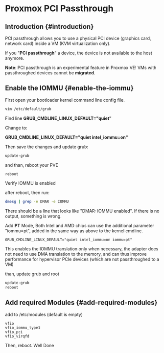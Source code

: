 # Proxmox PCI Passthrough


## Introduction {#introduction}

PCI passthrough allows you to use a physical PCI device (graphics card, network card) inside a VM (KVM virtualization only).

If you "**PCI passthrough**" a device, the device is not available to the host anymore.

**Note**:
PCI passthrough is an experimental feature in Proxmox VE! VMs with passthroughed devices cannot be **migrated**.


## Enable the IOMMU {#enable-the-iommu}

First open your bootloader kernel command line config file.

```bash
vim /etc/default/grub
```

Find line **GRUB\_CMDLINE\_LINUX\_DEFAULT="quiet"**

Change to:

**GRUB\_CMDLINE\_LINUX\_DEFAULT="quiet intel\_iommu=on"**

Then save the changes and update grub:

```bash
update-grub
```

and than, reboot your PVE

```bash
reboot
```

Verify IOMMU is enabled

after reboot, then run:

```bash
dmesg | grep -e DMAR -e IOMMU
```

There should be a line that looks like "DMAR: IOMMU enabled". If there is no output, something is wrong.

Add **PT** Mode,
Both Intel and AMD chips can use the additional parameter "iommu=pt", added in the same way as above to the kernel cmdline.

```file
GRUB_CMDLINE_LINUX_DEFAULT="quiet intel_iommu=on iommu=pt"
```

This enables the IOMMU translation only when necessary, the adapter does not need to use DMA translation to the memory, and can thus improve performance for hypervisor PCIe devices (which are not passthroughed to a VM)

than, update grub and root

```bash
update-grub
reboot
```


## Add required Modules {#add-required-modules}

add to /etc/modules (default is empty)

```file
vfio
vfio_iommu_type1
vfio_pci
vfio_virqfd
```

Then, reboot. Well Done

